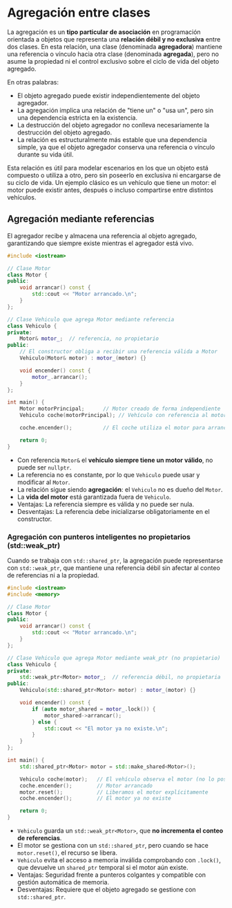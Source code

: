 # Agregación entre clases

La agregación es un **tipo particular de asociación** en programación orientada a objetos que representa una **relación débil y no exclusiva** entre dos clases. En esta relación, una clase (denominada **agregadora**) mantiene una referencia o vínculo hacia otra clase (denominada **agregada**), pero no asume la propiedad ni el control exclusivo sobre el ciclo de vida del objeto agregado.

En otras palabras:

* El objeto agregado puede existir independientemente del objeto agregador.
* La agregación implica una relación de "tiene un" o "usa un", pero sin una dependencia estricta en la existencia.
* La destrucción del objeto agregador no conlleva necesariamente la destrucción del objeto agregado.
* La relación es estructuralmente más estable que una dependencia simple, ya que el objeto agregador conserva una referencia o vínculo durante su vida útil.

Esta relación es útil para modelar escenarios en los que un objeto está compuesto o utiliza a otro, pero sin poseerlo en exclusiva ni encargarse de su ciclo de vida. Un ejemplo clásico es un vehículo que tiene un motor: el motor puede existir antes, después o incluso compartirse entre distintos vehículos.


## Agregación mediante referencias

El agregador recibe y almacena una referencia al objeto agregado, garantizando que siempre existe mientras el agregador está vivo.

```cpp
#include <iostream>

// Clase Motor
class Motor {
public:
    void arrancar() const {
        std::cout << "Motor arrancado.\n";
    }
};

// Clase Vehiculo que agrega Motor mediante referencia
class Vehiculo {
private:
    Motor& motor_;  // referencia, no propietario
public:
    // El constructor obliga a recibir una referencia válida a Motor
    Vehiculo(Motor& motor) : motor_(motor) {}

    void encender() const {
        motor_.arrancar();
    }
};

int main() {
    Motor motorPrincipal;      // Motor creado de forma independiente
    Vehiculo coche(motorPrincipal); // Vehículo con referencia al motor

    coche.encender();          // El coche utiliza el motor para arrancar

    return 0;
}
```

* Con referencia `Motor&` el **vehículo siempre tiene un motor válido**, no puede ser `nullptr`.
* La referencia no es constante, por lo que `Vehiculo` puede usar y modificar al `Motor`.
* La relación sigue siendo **agregación**: el `Vehiculo` no es dueño del `Motor`.
* La **vida del motor** está garantizada fuera de `Vehiculo`.
* Ventajas: La referencia siempre es válida y no puede ser nula.
* Desventajas: La referencia debe inicializarse obligatoriamente en el constructor.


### Agregación con punteros inteligentes no propietarios (std::weak_ptr)

Cuando se trabaja con `std::shared_ptr`, la agregación puede representarse con `std::weak_ptr`, que mantiene una referencia débil sin afectar al conteo de referencias ni a la propiedad.

```cpp
#include <iostream>
#include <memory>

// Clase Motor
class Motor {
public:
    void arrancar() const {
        std::cout << "Motor arrancado.\n";
    }
};

// Clase Vehiculo que agrega Motor mediante weak_ptr (no propietario)
class Vehiculo {
private:
    std::weak_ptr<Motor> motor_;  // referencia débil, no propietaria
public:
    Vehiculo(std::shared_ptr<Motor> motor) : motor_(motor) {}

    void encender() const {
        if (auto motor_shared = motor_.lock()) {
            motor_shared->arrancar();
        } else {
            std::cout << "El motor ya no existe.\n";
        }
    }
};

int main() {
    std::shared_ptr<Motor> motor = std::make_shared<Motor>();

    Vehiculo coche(motor);   // El vehículo observa el motor (no lo posee)
    coche.encender();        // Motor arrancado
    motor.reset();           // Liberamos el motor explícitamente
    coche.encender();        // El motor ya no existe

    return 0;
}
```

* `Vehiculo` guarda un `std::weak_ptr<Motor>`, que **no incrementa el conteo de referencias**.
* El motor se gestiona con un `std::shared_ptr`, pero cuando se hace `motor.reset()`, el recurso se libera.
* `Vehiculo` evita el acceso a memoria inválida comprobando con `.lock()`, que devuelve un `shared_ptr` temporal si el motor aún existe.
* Ventajas: Seguridad frente a punteros colgantes y compatible con gestión automática de memoria.
* Desventajas: Requiere que el objeto agregado se gestione con `std::shared_ptr`.

